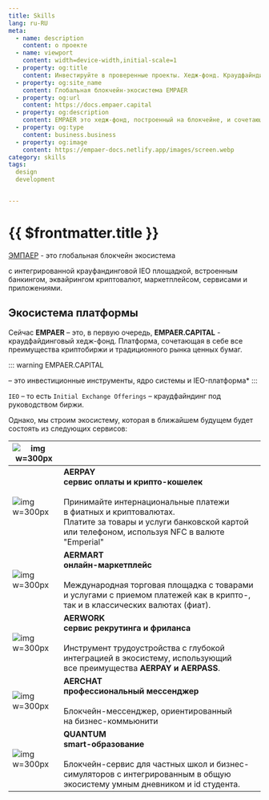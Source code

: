 ```yaml
---
title: Skills
lang: ru-RU
meta:
  - name: description 
    content: о проекте
  - name: viewport 
    content: width=device-width,initial-scale=1
  - property: og:title 
    content: Инвестируйте в проверенные проекты. Хедж-фонд. Краудфайндинг. Криптоакции | EMPAER
  - property: og:site_name 
    content: Глобальная блокчейн-экосистема EMPAER
  - property: og:url 
    content: https://docs.empaer.capital
  - property: og:description 
    content: EMPAER это хедж-фонд, построенный на блокчейне, и сочетающий преимущества инвестирования в традиционные акции с простотой крипто-платформы.
  - property: og:type 
    content: business.business
  - property: og:image 
    content: https://empaer-docs.netlify.app/images/screen.webp
category: skills
tags: 
  design
  development


---
```


# {{ $frontmatter.title }}

<Acc />

[ЭМПАЕР](https://empaer.capital) - это глобальная блокчейн экосистема

с интегрированной крауфандинговой IEO площадкой, встроенным банкингом,
эквайрингом криптовалют, маркетплейсом, сервисами и приложениями.


## Экосистема платформы

Сейчас **EMPAER** – это, в первую очередь, **EMPAER.CAPITAL** - краудфайдинговый хедж-фонд. 
Платформа, сочетающая в себе все преимущества криптобиржи и традиционного рынка ценных бумаг.

::: warning EMPAER.CAPITAL

– это инвестиционные инструменты, ядро системы и IEO-платформа* 
:::

`IEO` – то есть `Initial Exchange Offerings` – краудфайндинг под руководством биржи.


Однако, мы строим экосистему, которая в ближайшем будущем будет состоять из следующих сервисов:


| ![img w=300px](/images/ec.webp)   | |
|------------------------------------------|---------------------------------------------------------------------------------------------------------------------------------------------------------------------------------------------------------------------------------|
| ![img w=300px](/images/pay.webp)    | **AERPAY**<br/> **сервис оплаты и крипто-кошелек**<br/> <br/>Принимайте интернациональные платежи в&#160;фиатных и&#160;криптовалютах. <br/>Платите за&#160;товары и&#160;услуги банковской картой или&#160;телефоном, используя NFC в&#160;валюте "Emperial"                                                                                     |
| ![img w=300px](/images/mart.webp)    | **AERMART**<br/> **онлайн-маркетплейс**<br/> <br/>Международная торговая площадка с товарами и услугами с приемом платежей как в крипто-, так&#160;и&#160;в&#160;классических валютах (фиат).                                                                                    |
| ![img w=300px](/images/WORK.webp)   | **AERWORK**<br/> **сервис рекрутинга и фриланса**<br/> <br/>Инструмент трудоустройства с&#160;глубокой интеграцией в&#160;экосистему, использующий все&#160;преимущества **AERPAY и&#160;AERPASS**.|
| ![img w=300px](/images/chat.webp) | **AERCHAT**<br/> **профессиональный мессенджер**<br/> <br/>Блокчейн-мессенджер, ориентированный на&#160;бизнес-коммьюнити                                                                                |
| ![img w=300px](/images/quantum.webp)   | **QUANTUM**<br/> **smart-образование**<br/> <br/>Блокчейн-сервис для&#160;частных школ и&#160;бизнес-симуляторов с&#160;интегрированным в&#160;общую экосистему умным дневником и&#160;id&#160;студента.                                                                             |
